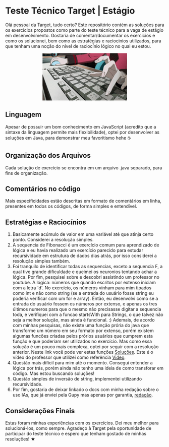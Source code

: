 # Teste Técnico Target | Estágio 
Olá pessoal da Target, tudo certo? Este repositório contém as soluções para os exercícios propostos como parte do teste técnico para a vaga de estágio em desenvolvimento.
Gostaria de comentar/documentar os exercicios e como os solucionei, bem como as estratégias e raciocinios utilizados, para que tenham uma noção do nível de raciocínio lógico no qual eu estou.

<p align="center">
  <img height="150px" src="./img/coding.gif"><br>
</p>

## Linguagem 
Apesar de possuir um bom conhecimento em JavaScript (acredito que a sintaxe da linguagem permite mais flexibilidade), optei por desenvolver as soluções em Java, para demonstrar meu favoritismo hehe ☕

## Organização dos Arquivos
Cada solução de exercício se encontra em um arquivo .java separado, para fins de organização.

## Comentários no código
Mais especificidades estão descritas em formato de comentários em linha, presentes em todos os códigos, de forma simples e entendível.

## Estratégias e Raciocínios
1. Basicamente acúmulo de valor em uma variável até que atinja certo ponto. Considerei a resolução simples. 
2. A sequencia de Fibonacci é um exercício comum para aprendizado de lógica e eu havia realizado um exercício parecido para estudar recursividade em estrutura de dados dias atrás, por isso considerei a resolução simples também.
3. Foi tranquilo de identificar todas as sequencias, exceto a sequencia F, a qual tive grande dificuldade e queimei os neuronios tentando achar a lógica. Por fim, pesquisei sobre e descobri assistindo um professor no youtube. A lógica: números que quando escritos por extenso iniciam com a letra 'd'. No exercício, os números vinham para mim tipados como int e não como string (se a entrada do usuário fosse string eu poderia verificar com um for e array).
Então, eu desenvolvi como se a entrada do usuário fossem os números por extenso, e apenas os tres últimos numeros para que o mesmo não precisasse digitar a sequencia toda, e verifiquei com a funcao startsWith para Strings, o que talvez não seja a melhor solução, mas ainda é funcional. :)
Ademais, de acordo com minhas pesquisas, não existe uma função prória do java que transforme um número em seu formato por extenso, porém existem algumas funcões criadas pelos prórios usuários que cumprem esta função e que poderiam ser utilizados no exercício. Mas como essa solução é um pouco mais complexa, optei por seguir com a resolução anterior.
Neste link você pode ver estas funções [Soluções](https://www.guj.com.br/t/metodo-que-mostre-um-numero-por-extenso/50128). Este é o vídeo do professor que utilizei como referência [Video](https://www.youtube.com/watch?v=acmdZckAITI).
4. Questão mais difícil para mim até o momento. Consegui entender a lógica por trás, porém ainda não tenho uma ideia de como transforar em código. Mas estou buscando soluções!
5. Questão simples de inversão de string, implementei utilizando recursividade.
6. Por fim, gostaria de deixar linkado o docs com minha redação sobre o uso IAs, que já enviei pela Gupy mas apenas por garantia, [redação](https://drive.google.com/file/d/1DR1o9ituhi3feTDbVjzCx_qElfIibHJs/view?usp=sharing). 

## Considerações Finais
Estas foram minhas experiências com os exercícios. Dei meu melhor para solucioná-los, como sempre. Agradeço à Target pela oportunidade de participar do teste técnico e espero que tenham gostado de minhas resoluções! ★

